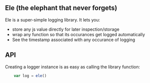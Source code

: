## Ele (the elephant that never forgets)

Ele is a super-simple logging library.  It lets you:

* store any js value directly for later inspection/storage
* wrap any function so that its occurances get logged automatically
* See the timestamp associated with any occurance of logging

## API 

Creating a logger instance is as easy as calling the library function:

```javascript
    var log = ele()
```
